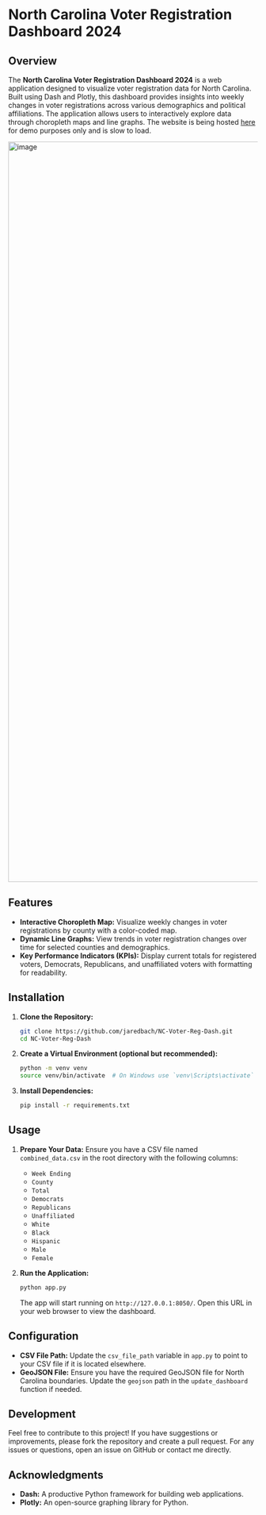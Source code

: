# North Carolina Voter Registration Dashboard 2024

## Overview

The **North Carolina Voter Registration Dashboard 2024** is a web application designed to visualize voter registration data for North Carolina. Built using Dash and Plotly, this dashboard provides insights into weekly changes in voter registrations across various demographics and political affiliations. The application allows users to interactively explore data through choropleth maps and line graphs. The website is being hosted [here](https://nc-voter-reg-dash.onrender.com/) for demo purposes only and is slow to load.

<img width="1491" alt="image" src="https://github.com/user-attachments/assets/59ed4a1c-3938-4d36-95ca-6ac1476cc520">

## Features

- **Interactive Choropleth Map:** Visualize weekly changes in voter registrations by county with a color-coded map.
- **Dynamic Line Graphs:** View trends in voter registration changes over time for selected counties and demographics.
- **Key Performance Indicators (KPIs):** Display current totals for registered voters, Democrats, Republicans, and unaffiliated voters with formatting for readability.

## Installation

1. **Clone the Repository:**

    ```bash
    git clone https://github.com/jaredbach/NC-Voter-Reg-Dash.git
    cd NC-Voter-Reg-Dash
    ```

2. **Create a Virtual Environment (optional but recommended):**

    ```bash
    python -m venv venv
    source venv/bin/activate  # On Windows use `venv\Scripts\activate`
    ```

3. **Install Dependencies:**

    ```bash
    pip install -r requirements.txt
    ```

## Usage

1. **Prepare Your Data:**
   Ensure you have a CSV file named `combined_data.csv` in the root directory with the following columns:
   - `Week Ending`
   - `County`
   - `Total`
   - `Democrats`
   - `Republicans`
   - `Unaffiliated`
   - `White`
   - `Black`
   - `Hispanic`
   - `Male`
   - `Female`

2. **Run the Application:**

    ```bash
    python app.py
    ```

    The app will start running on `http://127.0.0.1:8050/`. Open this URL in your web browser to view the dashboard.

## Configuration

- **CSV File Path:** Update the `csv_file_path` variable in `app.py` to point to your CSV file if it is located elsewhere.
- **GeoJSON File:** Ensure you have the required GeoJSON file for North Carolina boundaries. Update the `geojson` path in the `update_dashboard` function if needed.

## Development

Feel free to contribute to this project! If you have suggestions or improvements, please fork the repository and create a pull request. For any issues or questions, open an issue on GitHub or contact me directly.


## Acknowledgments

- **Dash:** A productive Python framework for building web applications.
- **Plotly:** An open-source graphing library for Python.
